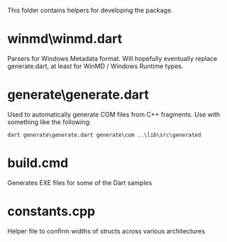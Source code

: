 This folder contains helpers for developing the package.

# winmd\winmd.dart
Parsers for Windows Metadata format. Will hopefully eventually replace
generate.dart, at least for WinMD / Windows Runtime types.

# generate\generate.dart
Used to automatically generate COM files from C++ fragments. 
Use with something like the following:
```
dart generate\generate.dart generate\com ..\lib\src\generated
```

# build.cmd
Generates EXE files for some of the Dart samples

# constants.cpp
Helper file to confirm widths of structs across various architectures